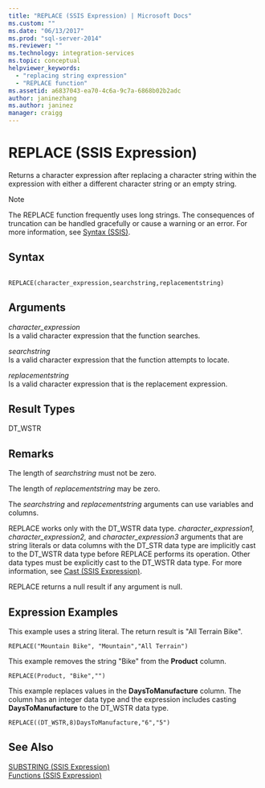 ```yaml
---
title: "REPLACE (SSIS Expression) | Microsoft Docs"
ms.custom: ""
ms.date: "06/13/2017"
ms.prod: "sql-server-2014"
ms.reviewer: ""
ms.technology: integration-services
ms.topic: conceptual
helpviewer_keywords: 
  - "replacing string expression"
  - "REPLACE function"
ms.assetid: a6837043-ea70-4c6a-9c7a-6868b02b2adc
author: janinezhang
ms.author: janinez
manager: craigg
---
```

# REPLACE (SSIS Expression)
  Returns a character expression after replacing a character string within the expression with either a different character string or an empty string.  
  
> [!NOTE]  
>  The REPLACE function frequently uses long strings. The consequences of truncation can be handled gracefully or cause a warning or an error. For more information, see [Syntax &#40;SSIS&#41;](syntax-ssis.md).  
  
## Syntax  
  
```  
  
REPLACE(character_expression,searchstring,replacementstring)  
```  
  
## Arguments  
 *character_expression*  
 Is a valid character expression that the function searches.  
  
 *searchstring*  
 Is a valid character expression that the function attempts to locate.  
  
 *replacementstring*  
 Is a valid character expression that is the replacement expression.  
  
## Result Types  
 DT_WSTR  
  
## Remarks  
 The length of *searchstring* must not be zero.  
  
 The length of *replacementstring* may be zero.  
  
 The *searchstring* and *replacementstring* arguments can use variables and columns.  
  
 REPLACE works only with the DT_WSTR data type. *character_expression1, character_expression2,* and *character_expression3* arguments that are string literals or data columns with the DT_STR data type are implicitly cast to the DT_WSTR data type before REPLACE performs its operation. Other data types must be explicitly cast to the DT_WSTR data type. For more information, see [Cast &#40;SSIS Expression&#41;](cast-ssis-expression.md).  
  
 REPLACE returns a null result if any argument is null.  
  
## Expression Examples  
 This example uses a string literal. The return result is "All Terrain Bike".  
  
```  
REPLACE("Mountain Bike", "Mountain","All Terrain")  
```  
  
 This example removes the string "Bike" from the **Product** column.  
  
```  
REPLACE(Product, "Bike","")  
```  
  
 This example replaces values in the **DaysToManufacture** column. The column has an integer data type and the expression includes casting **DaysToManufacture** to the DT_WSTR data type.  
  
```  
REPLACE((DT_WSTR,8)DaysToManufacture,"6","5")  
```  
  
## See Also  
 [SUBSTRING &#40;SSIS Expression&#41;](substring-ssis-expression.md)   
 [Functions &#40;SSIS Expression&#41;](functions-ssis-expression.md)  
  
  
